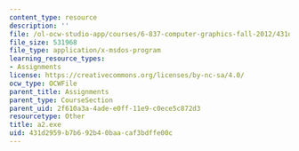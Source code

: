 ```yaml
---
content_type: resource
description: ''
file: /ol-ocw-studio-app/courses/6-837-computer-graphics-fall-2012/431d2959b7b692b40baacaf3bdffe00c_a2.exe
file_size: 531968
file_type: application/x-msdos-program
learning_resource_types:
- Assignments
license: https://creativecommons.org/licenses/by-nc-sa/4.0/
ocw_type: OCWFile
parent_title: Assignments
parent_type: CourseSection
parent_uid: 2f610a3a-4ade-e0ff-11e9-c0ece5c872d3
resourcetype: Other
title: a2.exe
uid: 431d2959-b7b6-92b4-0baa-caf3bdffe00c
---
```

